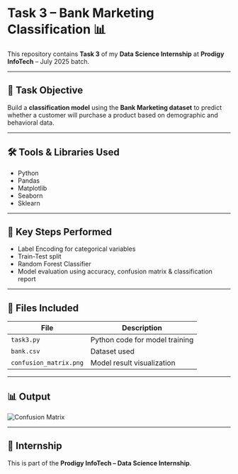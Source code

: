 # Task 3 – Bank Marketing Classification 📊

This repository contains **Task 3** of my **Data Science Internship** at **Prodigy InfoTech** – July 2025 batch.

---

## 📌 Task Objective

Build a **classification model** using the **Bank Marketing dataset** to predict whether a customer will purchase a product based on demographic and behavioral data.

---

## 🛠️ Tools & Libraries Used

- Python
- Pandas
- Matplotlib
- Seaborn
- Sklearn

---

## 🔎 Key Steps Performed

- Label Encoding for categorical variables
- Train-Test split
- Random Forest Classifier
- Model evaluation using accuracy, confusion matrix & classification report

---

## 📁 Files Included

| File | Description |
|------|-------------|
| `task3.py` | Python code for model training |
| `bank.csv` | Dataset used |
| `confusion_matrix.png` | Model result visualization |

---

## 📊 Output

![Confusion Matrix](confusion_matrix.png)

---

## 🔗 Internship

This is part of the **Prodigy InfoTech – Data Science Internship**.
